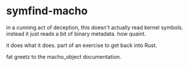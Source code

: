 # symfind-macho
in a cunning act of deception, this doesn't actually read kernel symbols. instead it just reads a bit of binary metadata. how quaint. 


it does what it does. part of an exercise to get back into Rust.

fat greetz to the macho_object documentation.
